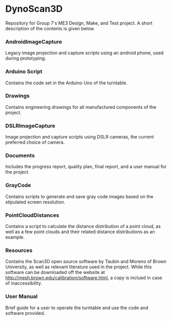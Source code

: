 # DynoScan3D
Repository for Group 7's ME3 Design, Make, and Test project. A short description of the contents is given below.

### AndroidImageCapture
Legacy image projection and capture scripts using an android phone, used during prototyping.

### Arduino Script
Contains the code set in the Arduino Uno of the turntable.

### Drawings
Contains engineering drawings for all manufactured components of the project.

### DSLRImageCapture
Image projection and capture scripts using DSLR cameras, the current preferred choice of camera.

### Documents
Includes the progress report, quality plan, final report, and a user manual for the project.

### GrayCode
Contains scripts to generate and save gray code images based on the stipulated screen resolution.

### PointCloudDistances
Contains a script to calculate the distance distribution of a point cloud, as well as a few point clouds and their related distance distributions as an example.

### Resources
Contains the Scan3D open source software by Taubin and Moreno of Brown University, as well as relevant literature used in the project. While this software can be downloaded off the website at http://mesh.brown.edu/calibration/software.html, a copy is inclued in case of inaccessibility.

### User Manual
Brief guide for a user to operate the turntable and use the code and software provided.

